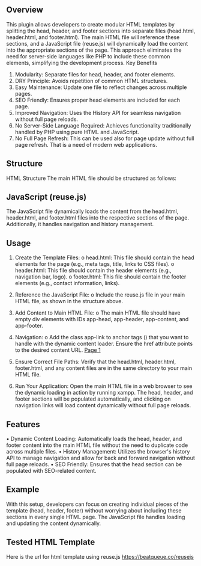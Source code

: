 
## Overview
This plugin allows developers to create modular HTML templates by splitting the head, header, and footer sections into separate files (head.html, header.html, and footer.html). The main HTML file will reference these sections, and a JavaScript file (reuse.js) will dynamically load the content into the appropriate sections of the page. This approach eliminates the need for server-side languages like PHP to include these common elements, simplifying the development process.
Key Benefits
1.	Modularity: Separate files for head, header, and footer elements.
2.	DRY Principle: Avoids repetition of common HTML structures.
3.	Easy Maintenance: Update one file to reflect changes across multiple pages.
4.	SEO Friendly: Ensures proper head elements are included for each page.
5.	Improved Navigation: Uses the History API for seamless navigation without full page reloads.
6.	No Server-Side Language Required: Achieves functionality traditionally handled by PHP using pure HTML and JavaScript.
7.	No Full Page Refresh: This can be used also for page update without full page refresh. That is a need of modern web applications.

## Structure
HTML Structure
The main HTML file should be structured as follows:
 
## JavaScript (reuse.js)
The JavaScript file dynamically loads the content from the head.html, header.html, and footer.html files into the respective sections of the page. Additionally, it handles navigation and history management.


## Usage

1.	Create the Template Files:
o	head.html: This file should contain the head elements for the page (e.g., meta tags, title, links to CSS files).
o	header.html: This file should contain the header elements (e.g., navigation bar, logo).
o	footer.html: This file should contain the footer elements (e.g., contact information, links).

2.	Reference the JavaScript File:
o	Include the reuse.js file in your main HTML file, as shown in the structure above.

3.	Add Content to Main HTML File:
o	The main HTML file should have empty div elements with IDs app-head, app-header, app-content, and app-footer.

4.	Navigation:
o	Add the class app-link to anchor tags (<a>) that you want to handle with the dynamic content loader. Ensure the href attribute points to the desired content URL.
<a href="https://beatqueue.co/reusejs/product.html" class="app-link"> Page 1</a>

5.	Ensure Correct File Paths:
 Verify that the head.html, header.html, footer.html, and any content files are in the same directory to your main HTML file.

6.	Run Your Application:
Open the main HTML file in a web browser to see the dynamic loading in action by running xampp. The head, header, and footer sections will be populated automatically, and clicking on navigation links will load content dynamically without full page reloads.


## Features
•	Dynamic Content Loading: 
Automatically loads the head, header, and footer content into the main HTML file without the need to duplicate code across multiple files.
•	History Management: 
Utilizes the browser's history API to manage navigation and allow for back and forward navigation without full page reloads.
•	SEO Friendly: 
Ensures that the head section can be populated with SEO-related content.

## Example
 

With this setup, developers can focus on creating individual pieces of the template (head, header, footer) without worrying about including these sections in every single HTML page. The JavaScript file handles loading and updating the content dynamically.



## Tested HTML Template
Here is the url for html template using reuse.js
https://beatqueue.co/reusejs

 
